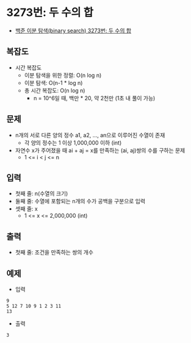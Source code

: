 # 3273번: 두 수의 합
- [백준 이분 탐색(binary search) 3273번: 두 수의 합](https://www.acmicpc.net/problem/3273)

## 복잡도
- 시간 복잡도
  - 이분 탐색을 위한 정렬: O(n log n)
  - 이분 탐색: O(n-1 * log n)
  - 총 시간 복잡도: O(n log n)
    - n = 10^6일 때, 백만 * 20, 약 2천만 (1초 내 풀이 가능) 
  
## 문제
- n개의 서로 다른 양의 정수 a1, a2, ..., an으로 이루어진 수열이 존재
  - 각 양의 정수는 1 이상 1,000,000 이하 (int)
- 자연수 x가 주어졌을 때 ai + aj = x를 만족하는 (ai, aj)쌍의 수를 구하는 문제
  - 1 <= i < j <= n

## 입력
- 첫째 줄: n(수열의 크기)
- 둘째 줄: 수열에 포함되는 n개의 수가 공백을 구분으로 입력
- 셋째 줄: x
  - 1 <= x <= 2,000,000 (int)

## 출력
- 첫째 줄: 조건을 만족하는 쌍의 개수

## 예제
- 입력
```text
9
5 12 7 10 9 1 2 3 11
13
```
- 출력
```text
3
```